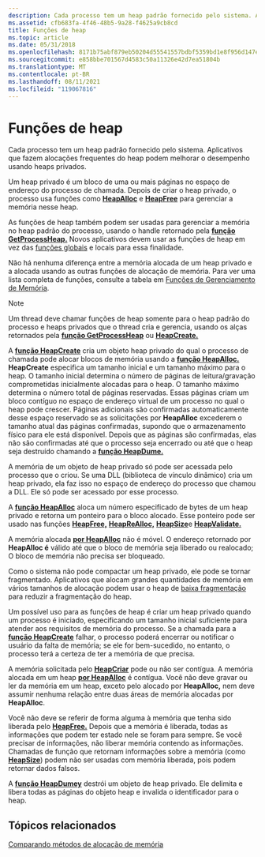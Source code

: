 ```yaml
---
description: Cada processo tem um heap padrão fornecido pelo sistema. Aplicativos que fazem alocações frequentes do heap podem melhorar o desempenho usando heaps privados.
ms.assetid: cfb683fa-4f46-48b5-9a28-f4625a9cb8cd
title: Funções de heap
ms.topic: article
ms.date: 05/31/2018
ms.openlocfilehash: 8171b75abf879eb50204d55541557bdbf5359bd1e8f956d147e49a9d61656d06
ms.sourcegitcommit: e858bbe701567d4583c50a11326e42d7ea51804b
ms.translationtype: MT
ms.contentlocale: pt-BR
ms.lasthandoff: 08/11/2021
ms.locfileid: "119067816"
---
```

# <a name="heap-functions"></a>Funções de heap

Cada processo tem um heap padrão fornecido pelo sistema. Aplicativos que fazem alocações frequentes do heap podem melhorar o desempenho usando heaps privados.

Um heap privado é um bloco de uma ou mais páginas no espaço de endereço do processo de chamada. Depois de criar o heap privado, o processo usa funções como [**HeapAlloc**](/windows/desktop/api/HeapApi/nf-heapapi-heapalloc) e [**HeapFree**](/windows/desktop/api/HeapApi/nf-heapapi-heapfree) para gerenciar a memória nesse heap.

As funções de heap também podem ser usadas para gerenciar a memória no heap padrão do processo, usando o handle retornado pela [**função GetProcessHeap.**](/windows/desktop/api/HeapApi/nf-heapapi-getprocessheap) Novos aplicativos devem usar as funções de heap em vez das [funções globais](global-and-local-functions.md) e locais para essa finalidade.

Não há nenhuma diferença entre a memória alocada de um heap privado e a alocada usando as outras funções de alocação de memória. Para ver uma lista completa de funções, consulte a tabela em [Funções de Gerenciamento de Memória](memory-management-functions.md).

> [!Note]  
> Um thread deve chamar funções de heap somente para o heap padrão do processo e heaps privados que o thread cria e gerencia, usando os alças retornados pela [**função GetProcessHeap**](/windows/desktop/api/HeapApi/nf-heapapi-getprocessheap) ou [**HeapCreate.**](/windows/desktop/api/HeapApi/nf-heapapi-heapcreate)

 

A [**função HeapCreate**](/windows/desktop/api/HeapApi/nf-heapapi-heapcreate) cria um objeto heap privado do qual o processo de chamada pode alocar blocos de memória usando a [**função HeapAlloc.**](/windows/desktop/api/HeapApi/nf-heapapi-heapalloc) **HeapCreate** especifica um tamanho inicial e um tamanho máximo para o heap. O tamanho inicial determina o número de páginas de leitura/gravação comprometidas inicialmente alocadas para o heap. O tamanho máximo determina o número total de páginas reservadas. Essas páginas criam um bloco contíguo no espaço de endereço virtual de um processo no qual o heap pode crescer. Páginas adicionais são confirmadas automaticamente desse espaço reservado se as solicitações por **HeapAlloc** excederem o tamanho atual das páginas confirmadas, supondo que o armazenamento físico para ele está disponível. Depois que as páginas são confirmadas, elas não são confirmadas até que o processo seja encerrado ou até que o heap seja destruído chamando a [**função HeapDume.**](/windows/desktop/api/HeapApi/nf-heapapi-heapdestroy)

A memória de um objeto de heap privado só pode ser acessada pelo processo que o criou. Se uma DLL (biblioteca de vínculo dinâmico) cria um heap privado, ela faz isso no espaço de endereço do processo que chamou a DLL. Ele só pode ser acessado por esse processo.

A [**função HeapAlloc**](/windows/desktop/api/HeapApi/nf-heapapi-heapalloc) aloca um número especificado de bytes de um heap privado e retorna um ponteiro para o bloco alocado. Esse ponteiro pode ser usado nas funções [**HeapFree,**](/windows/desktop/api/HeapApi/nf-heapapi-heapfree) [**HeapReAlloc,**](/windows/desktop/api/HeapApi/nf-heapapi-heaprealloc) [**HeapSize**](/windows/desktop/api/HeapApi/nf-heapapi-heapsize)e [**HeapValidate.**](/windows/desktop/api/HeapApi/nf-heapapi-heapvalidate)

A memória alocada [**por HeapAlloc**](/windows/desktop/api/HeapApi/nf-heapapi-heapalloc) não é móvel. O endereço retornado por **HeapAlloc é** válido até que o bloco de memória seja liberado ou realocado; O bloco de memória não precisa ser bloqueado.

Como o sistema não pode compactar um heap privado, ele pode se tornar fragmentado. Aplicativos que alocam grandes quantidades de memória em vários tamanhos de alocação podem usar o heap de [baixa fragmentação](low-fragmentation-heap.md) para reduzir a fragmentação do heap.

Um possível uso para as funções de heap é criar um heap privado quando um processo é iniciado, especificando um tamanho inicial suficiente para atender aos requisitos de memória do processo. Se a chamada para a [**função HeapCreate**](/windows/desktop/api/HeapApi/nf-heapapi-heapcreate) falhar, o processo poderá encerrar ou notificar o usuário da falta de memória; se ele for bem-sucedido, no entanto, o processo terá a certeza de ter a memória de que precisa.

A memória solicitada pelo [**HeapCriar**](/windows/desktop/api/HeapApi/nf-heapapi-heapcreate) pode ou não ser contígua. A memória alocada em um heap [**por HeapAlloc**](/windows/desktop/api/HeapApi/nf-heapapi-heapalloc) é contígua. Você não deve gravar ou ler da memória em um heap, exceto pelo alocado por **HeapAlloc,** nem deve assumir nenhuma relação entre duas áreas de memória alocadas por **HeapAlloc**.

Você não deve se referir de forma alguma à memória que tenha sido liberada pelo [**HeapFree.**](/windows/desktop/api/HeapApi/nf-heapapi-heapfree) Depois que a memória é liberada, todas as informações que podem ter estado nele se foram para sempre. Se você precisar de informações, não liberar memória contendo as informações. Chamadas de função que retornam informações sobre a memória (como [**HeapSize**](/windows/desktop/api/HeapApi/nf-heapapi-heapsize)) podem não ser usadas com memória liberada, pois podem retornar dados falsos.

A [**função HeapDumey**](/windows/desktop/api/HeapApi/nf-heapapi-heapdestroy) destrói um objeto de heap privado. Ele delimita e libera todas as páginas do objeto heap e invalida o identificador para o heap.

## <a name="related-topics"></a>Tópicos relacionados

<dl> <dt>

[Comparando métodos de alocação de memória](comparing-memory-allocation-methods.md)
</dt> </dl>

 

 



